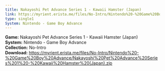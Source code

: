 ```yaml
---
title: Nakayoshi Pet Advance Series 1 - Kawaii Hamster (Japan)
link: https://myrient.erista.me/files/No-Intro/Nintendo%20-%20Game%20Boy%20Advance/Nakayoshi%20Pet%20Advance%20Series%201%20-%20Kawaii%20Hamster%20(Japan).zip
type: single1
System: Nintendo - Game Boy Advance
---
```

<b>Game:</b> Nakayoshi Pet Advance Series 1 - Kawaii Hamster (Japan)<br>
<b>System:</b> Nintendo - Game Boy Advance<br>
<b>Collection:</b> No-Intro<br>
<b>Download:</b> https://myrient.erista.me/files/No-Intro/Nintendo%20-%20Game%20Boy%20Advance/Nakayoshi%20Pet%20Advance%20Series%201%20-%20Kawaii%20Hamster%20(Japan).zip